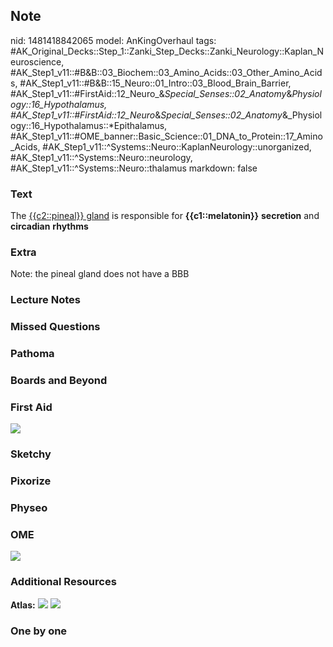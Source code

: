## Note
nid: 1481418842065
model: AnKingOverhaul
tags: #AK_Original_Decks::Step_1::Zanki_Step_Decks::Zanki_Neurology::Kaplan_Neuroscience, #AK_Step1_v11::#B&B::03_Biochem::03_Amino_Acids::03_Other_Amino_Acids, #AK_Step1_v11::#B&B::15_Neuro::01_Intro::03_Blood_Brain_Barrier, #AK_Step1_v11::#FirstAid::12_Neuro_&_Special_Senses::02_Anatomy_&_Physiology::16_Hypothalamus, #AK_Step1_v11::#FirstAid::12_Neuro_&_Special_Senses::02_Anatomy_&_Physiology::16_Hypothalamus::*Epithalamus, #AK_Step1_v11::#OME_banner::Basic_Science::01_DNA_to_Protein::17_Amino_Acids, #AK_Step1_v11::^Systems::Neuro::KaplanNeurology::unorganized, #AK_Step1_v11::^Systems::Neuro::neurology, #AK_Step1_v11::^Systems::Neuro::thalamus
markdown: false

### Text
The <u>{{c2::pineal}} gland</u> is responsible for
<b>{{c1::melatonin}}</b> <b>secretion</b> and <b>circadian</b>
<b>rhythms</b>

### Extra
Note: the pineal gland does not have a BBB

### Lecture Notes


### Missed Questions


### Pathoma


### Boards and Beyond


### First Aid
<img src="tmpESoqjI.png">

### Sketchy


### Pixorize


### Physeo


### OME
<div class="ome-widget">
  <a href=
  "https://onlinemeded.org/spa/dna-to-protein/amino-acids/acquire?ref=anki">
  <img src="_OME_AnkiFlashcards_Lesson_5.png"></a>
</div>

### Additional Resources
<b>Atlas:</b> <img src="tmpkxmov9.png"> <img src="tmpLuGBm2.png">

### One by one

